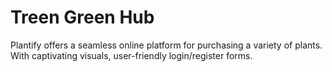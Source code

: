 # Treen Green Hub

Plantify offers a seamless online platform for purchasing a variety of plants. With captivating visuals, user-friendly login/register forms.
 
